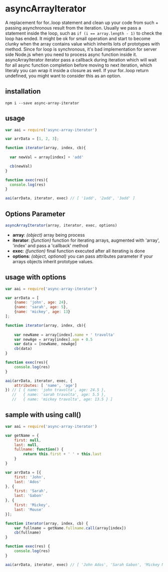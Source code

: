 # asyncArrayIterator
A replacement for for..loop statement and clean up your code from such + passing asynchronous result from the iteration. Usually we pass a statement inside the loop, such as ```if (i == array.length - 1)``` to check the loop has ended. It might be ok for small operation and start to become clunky when the array contains value which inherits lots of prototypes with method. Since for loop is synchronous, it's bad implementation for server side Node.js when you need to process async function inside it. asyncArrayIterator iterator pass a callback during iteration which will wait for all async function completion before moving to next iteration, which literaly you can wrap it inside a closure as well. If your for..loop return undefined, you might want to consider this as an option.

## installation

```npm i --save async-array-iterator```

## usage

```javascript
var aai = require('async-array-iterator')

var arrData = [1, 2, 3];

function iterator(array, index, cb){
  
  var newVal = array[index] + 'add'

  cb(newVal)
}

function exec(res){
  console.log(res)
}

aai(arrData, iterator, exec) // [ '1add', '2add', '3add' ]
```
## Options Parameter
```javascript
asyncArrayIterator(array, iterator, exec, options)
```
- **array**: *(object)* array being process
- **iterator**: *(function)* function for iterating arrays, augmented with 'array', 'index' and pass a 'callback' method
- **exec**: *(function)* final function executed after all iterating is done
- **options**: *(object, optional)* you can pass attributes parameter if your arrays objects inherit prototype values.

## usage with options
```javascript
var aai = require('async-array-iterator')

var arrData = [
    {name: 'john', age: 24},
    {name: 'sarah', age: 5},
    {name: 'mickey', age: 13}
];

function iterator(array, index, cb){
    
    var newName = array[index].name + ' travolta'
    var newAge = array[index].age + 0.5
    var data = [newName, newAge]
    cb(data)
}

function exec(res){
    console.log(res)
}

aai(arrData, iterator, exec, {
    attributes: [ 'name', 'age']
}) // [ { name: 'john travolta', age: 24.5 }, 
   //   { name: 'sarah travolta', age: 5.5 }, 
   //   { name: 'mickey travolta', age: 13.5 } ] 

```

## sample with using call()
```javascript
var aai = require('async-array-iterator')

var getName = {
    first: null,
    last: null,
    fullname: function() {
        return this.first + ' ' + this.last
    }
}

var arrData = [{
    first: 'John',
    last: 'Ados'
}, {
    first: 'Sarah',
    last: 'Gabon'
}, {
    first: 'Mickey',
    last: 'Mouse'
}];

function iterator(array, index, cb) {
    var fullname = getName.fullname.call(array[index])
    cb(fullname)
}

function exec(res) {
    console.log(res)
}

aai(arrData, iterator, exec) // [ 'John Ados', 'Sarah Gabon', 'Mickey Mouse' ]
```